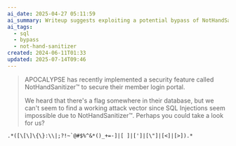 ```yaml
---
ai_date: 2025-04-27 05:11:59
ai_summary: Writeup suggests exploiting a potential bypass of NotHandSanitizer™ to bypass SQL injection restrictions.
ai_tags:
  - sql
  - bypass
  - not-hand-sanitizer
created: 2024-06-11T01:33
updated: 2025-07-14T09:46
---
```


> APOCALYPSE has recently implemented a security feature called NotHandSanitizer™ to secure their member login portal.
>
> We heard that there's a flag somewhere in their database, but we can't seem to find a working attack vector since SQL Injections seem impossible due to NotHandSanitizer™. Perhaps you could take a look for us?

```regexp
.*([\[\]\{\}:\\|;?!~`@#$%^&*()_+=-]|[ ]|[']|[\"]|[<]|[>]).*
```